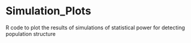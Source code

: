 # Simulation_Plots
R code to plot the results of simulations of statistical power for detecting population structure
